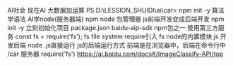 AI社会
现在AI 大数据加运算
PS D:\LESSION_SHUIDI\ai\car> npm init -y
算法学语法 AI学node(服务器端)
npm node 包管理器
js前端开发变成后端开发
npm init -y 立刻初始化项目
package.json
baidu-aip-sdk npm包之一
使用第三方服务
const fs = require('fs'); fs file system require引入 fs node的内置模块
js 开发后端 node .js直接运行 js的后端运行方式
前端是在浏览器中，后端在命令行中
/car 服务器 require('fs')
https://ai.baidu.com/docs#/ImageClassify-API/top